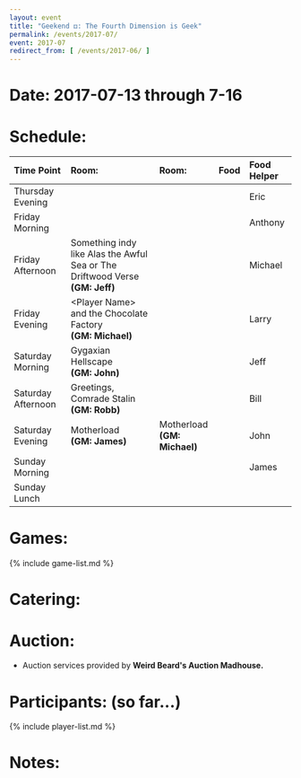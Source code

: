 ```yaml
---
layout: event
title: "Geekend ⚃: The Fourth Dimension is Geek"
permalink: /events/2017-07/
event: 2017-07
redirect_from: [ /events/2017-06/ ]
---
```

# Date: 2017-07-13 through 7-16

# Schedule:

| Time Point         | Room: | Room: | Food | Food Helper |
|:-------------------|:------|:------|:-----|:------------|
| Thursday Evening   |       |       |      |     Eric    |
| Friday Morning     |       |       |      |     Anthony |
| Friday Afternoon   | Something indy like Alas the Awful Sea or The Driftwood Verse<br>**(GM: Jeff)**  |       |      |    Michael  |
| Friday Evening     | &lt;Player Name&gt; and the Chocolate Factory<br>**(GM: Michael)**               |       |      |    Larry    |
| Saturday Morning   | Gygaxian Hellscape<br>**(GM: John)**                                             |       |      |    Jeff     |
| Saturday Afternoon | Greetings, Comrade Stalin<br>**(GM: Robb)**                                      |       |      |    Bill     |
| Saturday Evening   | Motherload<br>**(GM: James)**                                                    | Motherload<br>**(GM: Michael)** |      |    John     |
| Sunday Morning     |       |       |      |     James   |
| Sunday Lunch       |       |       |      |             |

# Games:
{% include game-list.md %}

# Catering:

# Auction:
- Auction services provided by **Weird Beard's Auction Madhouse.**

# Participants: (so far...)
{% include player-list.md %}

# Notes: 

